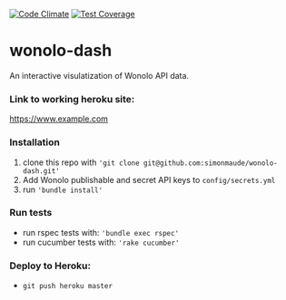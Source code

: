 [![Code Climate](https://codeclimate.com/github/simonmaude/wonolo-dash/badges/gpa.svg)](https://codeclimate.com/github/simonmaude/wonolo-dash)
[![Test Coverage](https://codeclimate.com/github/simonmaude/wonolo-dash/badges/coverage.svg)](https://codeclimate.com/github/simonmaude/wonolo-dash/coverage)

# wonolo-dash
An interactive visulatization of Wonolo API data.

### Link to working heroku site:   
https://www.example.com

### Installation

1. clone this repo with `'git clone git@github.com:simonmaude/wonolo-dash.git'`
2. Add Wonolo publishable and secret API keys to `config/secrets.yml` 
3. run `'bundle install'`

### Run tests

* run rspec tests with: `'bundle exec rspec'`
* run cucumber tests with: `'rake cucumber'`

### Deploy to Heroku:

* `git push heroku master`
